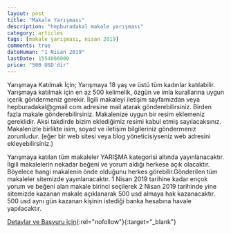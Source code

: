 ```yaml
---
layout: post
title: "Makale Yarışması"
description: "hepburadakal makale yarışması"
category: articles
tags: [makale yarışması, nisan 2019]
comments: true
dateHuman: "1 Nisan 2019"
lastDate: 1554066000
price: "500 USD'dir"
---
```


Yarışmaya Katılmak İçin;
Yarışmaya 18 yaş ve üstü tüm kadınlar katılabilir.
Yarışmaya katılmak için en az 500 kelimelik, özgün ve imla kurallarına uygun içerik göndermeniz gerekir.
İlgili makaleyi iletişim sayfamızdan veya hepburadakal@gmail com adresine mail atarak gönderebilirsiniz. Birden fazla makale gönderebilirsiniz.
Makalenize uygun bir resim eklemeniz gereklidir. Aksi takdirde bizim eklediğimiz resimi kabul etmiş sayılacaksınız.
Makalenizle birlikte isim, soyad ve iletişim bilgileriniz göndermeniz zorunludur. (eğer bir web sitesi veya blog yöneticisiyseniz web adresini ekleyebilirsiniz.)

Yarışmaya katılan tüm makaleler YARIŞMA  kategorisi altında yayınlanacaktır. İlgili makalelerin nekadar beğeni ve yorum aldığı herkese açık olacaktır. Böyelece hangi makalenin önde olduğunu herkes görebilir.Gönderilen tüm makaleler sitemizde yayınlanacaktır. 1 Nisan 2019 tarihine kadar ençok yorum ve beğeni alan makale birinci seçilerek 2 Nisan 2019 tarihinde yine sitemizde kazanan makale açıklanarak 500 usd almaya hak kazanacaktır. 500 usd aynı gün kazanan kişinin istediği banka hesabına havale yapılacaktır.

[Detaylar ve Başvuru için](https://www.hepburadakal.com/500-usd-odullu-makale-yarismasi/?utm_source=edebiyatyarismalari.com&utm_medium=affiliate&utm_campaign=cpc){:rel="nofollow"}{:target="_blank"}